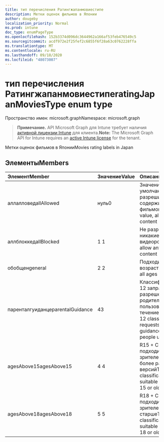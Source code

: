 ```yaml
---
title: тип перечисления Ратингжапанмовиестипе
description: Метки оценок фильмов в Японии
author: dougeby
localization_priority: Normal
ms.prod: intune
doc_type: enumPageType
ms.openlocfilehash: 152b3374d096dc3644962a166af53feb476549c5
ms.sourcegitcommit: acdf972e2f25fef2c6855f6f28a63c0762228ffa
ms.translationtype: MT
ms.contentlocale: ru-RU
ms.lasthandoff: 09/18/2020
ms.locfileid: "48073007"
---
```

# <a name="ratingjapanmoviestype-enum-type"></a><span data-ttu-id="63f33-103">тип перечисления Ратингжапанмовиестипе</span><span class="sxs-lookup"><span data-stu-id="63f33-103">ratingJapanMoviesType enum type</span></span>

<span data-ttu-id="63f33-104">Пространство имен: microsoft.graph</span><span class="sxs-lookup"><span data-stu-id="63f33-104">Namespace: microsoft.graph</span></span>

> <span data-ttu-id="63f33-105">**Примечание.** API Microsoft Graph для Intune требует наличия [активной лицензии Intune](https://go.microsoft.com/fwlink/?linkid=839381) для клиента.</span><span class="sxs-lookup"><span data-stu-id="63f33-105">**Note:** The Microsoft Graph API for Intune requires an [active Intune license](https://go.microsoft.com/fwlink/?linkid=839381) for the tenant.</span></span>

<span data-ttu-id="63f33-106">Метки оценок фильмов в Японии</span><span class="sxs-lookup"><span data-stu-id="63f33-106">Movies rating labels in Japan</span></span>

## <a name="members"></a><span data-ttu-id="63f33-107">Элементы</span><span class="sxs-lookup"><span data-stu-id="63f33-107">Members</span></span>
|<span data-ttu-id="63f33-108">Элемент</span><span class="sxs-lookup"><span data-stu-id="63f33-108">Member</span></span>|<span data-ttu-id="63f33-109">Значение</span><span class="sxs-lookup"><span data-stu-id="63f33-109">Value</span></span>|<span data-ttu-id="63f33-110">Описание</span><span class="sxs-lookup"><span data-stu-id="63f33-110">Description</span></span>|
|:---|:---|:---|
|<span data-ttu-id="63f33-111">аллалловед</span><span class="sxs-lookup"><span data-stu-id="63f33-111">allAllowed</span></span>|<span data-ttu-id="63f33-112">нуль</span><span class="sxs-lookup"><span data-stu-id="63f33-112">0</span></span>|<span data-ttu-id="63f33-113">Значение по умолчанию, разрешить все содержимое фильмов</span><span class="sxs-lookup"><span data-stu-id="63f33-113">Default value, allow all movies content</span></span>|
|<span data-ttu-id="63f33-114">аллблоккед</span><span class="sxs-lookup"><span data-stu-id="63f33-114">allBlocked</span></span>|<span data-ttu-id="63f33-115">1 </span><span class="sxs-lookup"><span data-stu-id="63f33-115">1</span></span>|<span data-ttu-id="63f33-116">Не разрешать никакие видеоролики</span><span class="sxs-lookup"><span data-stu-id="63f33-116">Do not allow any movies content</span></span>|
|<span data-ttu-id="63f33-117">обобщен</span><span class="sxs-lookup"><span data-stu-id="63f33-117">general</span></span>|<span data-ttu-id="63f33-118">2 </span><span class="sxs-lookup"><span data-stu-id="63f33-118">2</span></span>|<span data-ttu-id="63f33-119">Подходит для всех возраста</span><span class="sxs-lookup"><span data-stu-id="63f33-119">Suitable for all ages</span></span>|
|<span data-ttu-id="63f33-120">паренталгуиданце</span><span class="sxs-lookup"><span data-stu-id="63f33-120">parentalGuidance</span></span>|<span data-ttu-id="63f33-121">4</span><span class="sxs-lookup"><span data-stu-id="63f33-121">3</span></span>|<span data-ttu-id="63f33-122">Классификация стр – 12 запрашивает разрешения родителей для пользователей в течение 12</span><span class="sxs-lookup"><span data-stu-id="63f33-122">The PG-12 classification requests parental guidance for young people under 12</span></span>|
|<span data-ttu-id="63f33-123">agesAbove15</span><span class="sxs-lookup"><span data-stu-id="63f33-123">agesAbove15</span></span>|<span data-ttu-id="63f33-124">4 </span><span class="sxs-lookup"><span data-stu-id="63f33-124">4</span></span>|<span data-ttu-id="63f33-125">R15 + Classification подходит для зрителей от 15 или более ранних версий</span><span class="sxs-lookup"><span data-stu-id="63f33-125">The R15+ classification is suitable for viewers of 15 or older</span></span>|
|<span data-ttu-id="63f33-126">agesAbove18</span><span class="sxs-lookup"><span data-stu-id="63f33-126">agesAbove18</span></span>|<span data-ttu-id="63f33-127">5 </span><span class="sxs-lookup"><span data-stu-id="63f33-127">5</span></span>|<span data-ttu-id="63f33-128">R18 + Classification подходит для зрителей от 18 лет и старше</span><span class="sxs-lookup"><span data-stu-id="63f33-128">The R18+ classification is suitable for viewers of 18 or older</span></span>|









